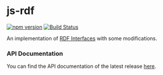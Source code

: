 # js-rdf

[![npm version](https://badge.fury.io/js/%40ignavia%2Frdf.svg)](https://badge.fury.io/js/%40ignavia%2Frdf) [![Build Status](https://travis-ci.org/Ignavia/js-rdf.svg?branch=master)](https://travis-ci.org/Ignavia/js-rdf)

An implementation of [RDF Interfaces](https://www.w3.org/TR/rdf-interfaces/) with some modifications.

### API Documentation

You can find the API documentation of the latest release [here](http://ignavia.github.io/js-rdf).
